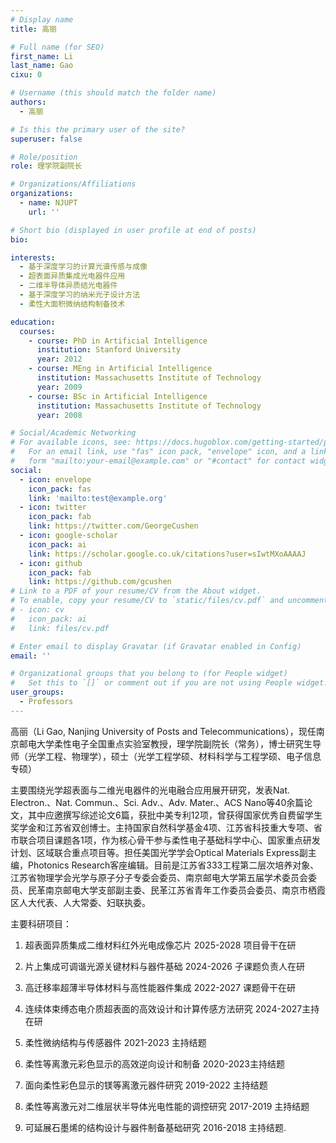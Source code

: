 ```yaml
---
# Display name
title: 高丽

# Full name (for SEO)
first_name: Li
last_name: Gao
cixu: 0

# Username (this should match the folder name)
authors:
  - 高丽

# Is this the primary user of the site?
superuser: false

# Role/position
role: 理学院副院长

# Organizations/Affiliations
organizations:
  - name: NJUPT
    url: ''

# Short bio (displayed in user profile at end of posts)
bio: 

interests:
  - 基于深度学习的计算光谱传感与成像
  - 超表面异质集成光电器件应用
  - 二维半导体异质结光电器件
  - 基于深度学习的纳米光子设计方法
  - 柔性大面积微纳结构制备技术

education:
  courses:
    - course: PhD in Artificial Intelligence
      institution: Stanford University
      year: 2012
    - course: MEng in Artificial Intelligence
      institution: Massachusetts Institute of Technology
      year: 2009
    - course: BSc in Artificial Intelligence
      institution: Massachusetts Institute of Technology
      year: 2008

# Social/Academic Networking
# For available icons, see: https://docs.hugoblox.com/getting-started/page-builder/#icons
#   For an email link, use "fas" icon pack, "envelope" icon, and a link in the
#   form "mailto:your-email@example.com" or "#contact" for contact widget.
social:
  - icon: envelope
    icon_pack: fas
    link: 'mailto:test@example.org'
  - icon: twitter
    icon_pack: fab
    link: https://twitter.com/GeorgeCushen
  - icon: google-scholar
    icon_pack: ai
    link: https://scholar.google.co.uk/citations?user=sIwtMXoAAAAJ
  - icon: github
    icon_pack: fab
    link: https://github.com/gcushen
# Link to a PDF of your resume/CV from the About widget.
# To enable, copy your resume/CV to `static/files/cv.pdf` and uncomment the lines below.
# - icon: cv
#   icon_pack: ai
#   link: files/cv.pdf

# Enter email to display Gravatar (if Gravatar enabled in Config)
email: ''

# Organizational groups that you belong to (for People widget)
#   Set this to `[]` or comment out if you are not using People widget.
user_groups:
  - Professors
---
```


高丽（Li Gao, Nanjing University of Posts and Telecommunications），现任南京邮电大学柔性电子全国重点实验室教授，理学院副院长（常务），博士研究生导师（光学工程、物理学），硕士（光学工程学硕、材料科学与工程学硕、电子信息专硕）

主要围绕光学超表面与二维光电器件的光电融合应用展开研究，发表Nat. Electron.、Nat.  Commun.、Sci. Adv.、Adv. Mater.、ACS Nano等40余篇论文，其中应邀撰写综述论文6篇，获批中美专利12项，曾获得国家优秀自费留学生奖学金和江苏省双创博士。主持国家自然科学基金4项、江苏省科技重大专项、省市联合项目课题各1项，作为核心骨干参与柔性电子基础科学中心、国家重点研发计划、区域联合重点项目等。担任美国光学学会Optical Materials Express副主编，Photonics Research客座编辑。目前是江苏省333工程第二层次培养对象、江苏省物理学会光学与原子分子专委会委员、南京邮电大学第五届学术委员会委员、民革南京邮电大学支部副主委、民革江苏省青年工作委员会委员、南京市栖霞区人大代表、人大常委、妇联执委。

主要科研项目：

1. 超表面异质集成二维材料红外光电成像芯片 2025-2028 项目骨干在研

2. 片上集成可调谐光源关键材料与器件基础 2024-2026 子课题负责人在研

3. 高迁移率超薄半导体材料与高性能器件集成 2022-2027 课题骨干在研

4. 连续体束缚态电介质超表面的高效设计和计算传感方法研究 2024-2027主持在研

5. 柔性微纳结构与传感器件 2021-2023 主持结题

6. 柔性等离激元彩色显示的高效逆向设计和制备 2020-2023主持结题

7. 面向柔性彩色显示的镁等离激元器件研究 2019-2022 主持结题

8. 柔性等离激元对二维层状半导体光电性能的调控研究 2017-2019 主持结题

9. 可延展石墨烯的结构设计与器件制备基础研究 2016-2018 主持结题.
